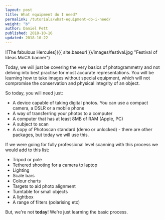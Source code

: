 ```yaml
---
layout: post
title: What equipment do I need?
permalink: /tutorials/what-equipment-do-i-need/
weight: "b"
author: Daniel Pett
published: 2018-10-16
updated: 2018-10-22
---
```

![The fabulous Hercules]({{ site.baseurl }}/images/festival.jpg "Festival of Ideas MoCA banner")

Today, we will just be covering the very basics of photogrammetry and not delving into best practise for most accurate representations. You will be learning how to take images without special equipment, which will not compromise the conservation and physical integrity of an object.

So today, you will need just:

* A device capable of taking digital photos. You can use a compact camera, a DSLR or a mobile phone
* A way of transferring your photos to a computer
* A computer that has at least 8MB of RAM (Apple, PC)
* A subject to scan
* A copy of Photoscan standard (demo or unlocked) - there are other packages, but today we will use this.

If we were going for fully professional level scanning with this process we would add to this list:

* Tripod or pole
* Tethered shooting for a camera to laptop
* Lighting
* Scale bars 
* Colour charts
* Targets to aid photo alignment
* Turntable for small objects
* A lightbox
* A range of filters (polarising etc)

But, we're not **today**! We're just learning the basic process.
